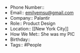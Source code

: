 - Phone Number:: 
- Email:: emilyemsu@gmail.com
- Company:: Palantir
- Role:: Product Design
- Location:: [[New York City]]
- How We Met:: She was my PIC
- Birthday:: 
- Tags:: #People
